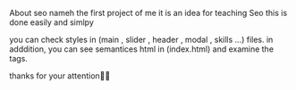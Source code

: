 About seo nameh 
the first project of me
it is an idea for teaching Seo 
this is done easily and simlpy

you can check styles in (main , slider , header , modal , skills ...) files.
in adddition, you can see semantices html in (index.html) and examine the tags.

thanks for your attention🫰🏻
